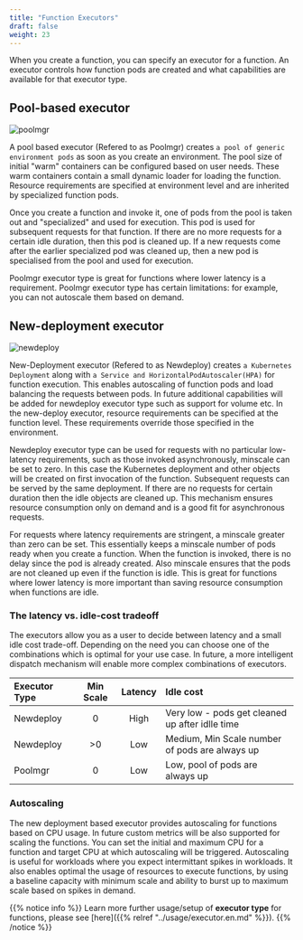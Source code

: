 ```yaml
---
title: "Function Executors"
draft: false
weight: 23
---
```


When you create a function, you can specify an executor for a function. An executor controls how function pods are created and what capabilities are available for that executor type.

## Pool-based executor

![poolmgr](../images/poolmgr.svg)

A pool based executor (Refered to as Poolmgr) creates `a pool of generic environment pods` as soon as you create an environment. The pool size of initial "warm" containers can be configured based on user needs. These warm containers contain a small dynamic loader for loading the function. Resource requirements are specified at environment level and are inherited by specialized function pods.

Once you create a function and invoke it, one of pods from the pool is taken out and "specialized" and used for execution. This pod is used for subsequent requests for that function. If there are no more requests for a certain idle duration, then this pod is cleaned up. If a new requests come after the earlier specialized pod was cleaned up, then a new pod is specialised from the pool and used for execution.

Poolmgr executor type is great for functions where lower latency is a requirement. Poolmgr executor type has certain limitations: for example, you can not autoscale them based on demand.

## New-deployment executor

![newdeploy](../images/newdeploy.svg)

New-Deployment executor (Refered to as Newdeploy) creates `a Kubernetes Deployment` along with `a Service and HorizontalPodAutoscaler(HPA)` for function execution. This enables autoscaling of function pods and load balancing the requests between pods. In future additional capabilities will be added for newdeploy executor type such as support for volume etc.  In the new-deploy executor, resource requirements can be specified at the function level. These requirements override those specified in the environment.

Newdeploy executor type can be used for requests with no particular low-latency requirements, such as those invoked asynchronously, minscale can be set to zero. In this case the Kubernetes deployment and other objects will be created on first invocation of the function. Subsequent requests can be served by the same deployment. If there are no requests for certain duration then the idle objects are cleaned up. This mechanism ensures resource consumption only on demand and is a good fit for asynchronous requests.

For requests where latency requirements are stringent, a minscale  greater than zero can be set. This essentially keeps a minscale number of pods ready when you create a function. When the function is invoked, there is no delay since the pod is already created. Also minscale ensures that the pods are not cleaned up even if the function is idle. This is great for functions where lower latency is more important than saving resource consumption when functions are idle.

### The latency vs. idle-cost tradeoff

The executors allow you as a user to decide between latency and a small idle cost trade-off. Depending on the need you can choose one of the combinations which is optimal for your use case. In future, a more intelligent dispatch mechanism will enable more complex combinations of executors.

| Executor Type | Min Scale| Latency | Idle cost |
|:---------|:---------:|:---------:|:---------|
|Newdeploy|0|High|Very low - pods get cleaned up after idlle time|
|Newdeploy|>0|Low|Medium, Min Scale number of pods are always up|
|Poolmgr|0|Low|Low, pool of pods are always up|

### Autoscaling

The new deployment based executor provides autoscaling for functions based on CPU usage. In future custom metrics will be also supported for scaling the functions. You can set the initial and maximum CPU for a function and target CPU at which autoscaling will be triggered. Autoscaling is useful for workloads where you expect intermittant spikes in workloads. It also enables optimal the usage of resources to execute functions, by using a baseline capacity with minimum scale and ability to burst up to maximum scale based on spikes in demand.

{{% notice info %}}
Learn more further usage/setup of **executor type** for functions, please see [here]({{% relref "../usage/executor.en.md" %}}).
{{% /notice %}}


